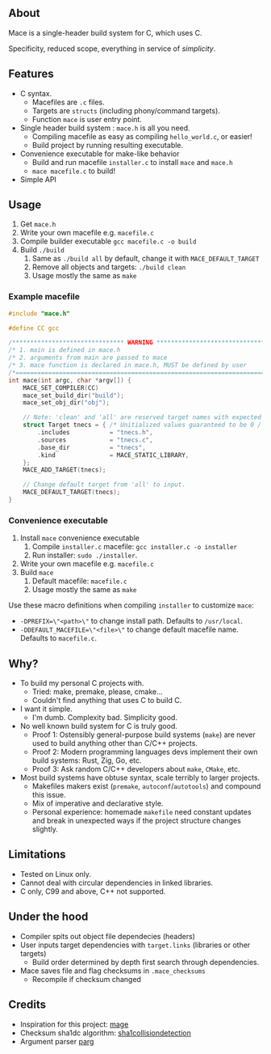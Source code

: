 
## About

Mace is a single-header build system for C, which uses C.

Specificity, reduced scope, everything in service of *simplicity*. 

## Features
- C syntax.
    - Macefiles are `.c` files.
    - Targets are `structs` (including phony/command targets). 
    - Function `mace` is user entry point.
- Single header build system : `mace.h` is all you need.
    - Compiling macefile as easy as compiling `hello_world.c`, or easier!
    - Build project by running resulting executable.
- Convenience executable for make-like behavior
    - Build and run macefile `installer.c` to install `mace` and `mace.h`
    - `mace macefile.c` to build!
- Simple API

## Usage
1. Get `mace.h`
2. Write your own macefile e.g. `macefile.c`
3. Compile builder executable `gcc macefile.c -o build`
4. Build `./build` 
    1. Same as `./build all` by default, change it with `MACE_DEFAULT_TARGET`
    2. Remove all objects and targets: `./build clean`
    3. Usage mostly the same as `make`


### Example macefile
```c
#include "mace.h"

#define CC gcc

/******************************* WARNING ********************************/
/* 1. main is defined in mace.h                                         */
/* 2. arguments from main are passed to mace                            */
/* 3. mace function is declared in mace.h, MUST be defined by user      */
/*======================================================================*/
int mace(int argc, char *argv[]) {
    MACE_SET_COMPILER(CC)
    mace_set_build_dir("build");
    mace_set_obj_dir("obj");

    // Note: 'clean' and 'all' are reserved target names with expected behavior.
    struct Target tnecs = { /* Unitialized values guaranteed to be 0 / NULL */
        .includes           = "tnecs.h",
        .sources            = "tnecs.c",
        .base_dir           = "tnecs",
        .kind               = MACE_STATIC_LIBRARY,
    };
    MACE_ADD_TARGET(tnecs);

    // Change default target from 'all' to input.
    MACE_DEFAULT_TARGET(tnecs);
}

```

### Convenience executable
1. Install `mace` convenience executable
    1. Compile `installer.c` macefile: `gcc installer.c -o installer`
    2. Run installer: `sudo ./installer`. 
2. Write your own macefile e.g. `macefile.c`
3. Build `mace`
    1. Default macefile: `macefile.c`
    2. Usage mostly the same as `make`

Use these macro definitions when compiling `installer` to customize `mace`:
- `-DPREFIX=\"<path>\"` to change install path. Defaults to `/usr/local`.
- `-DDEFAULT_MACEFILE=\"<file>\"` to change default macefile name. Defaults to `macefile.c`.

## Why?
- To build my personal C projects with.
    - Tried: make, premake, please, cmake...
    - Couldn't find anything that uses C to build C.
- I want it simple.
    - I'm dumb. Complexity bad. Simplicity good.
- No well known build system for C is truly good.
    - Proof 1: Ostensibly general-purpose build systems (`make`) are never used to build anything other than C/C++ projects.
    - Proof 2: Modern programming languages devs implement their own build systems: Rust, Zig, Go, etc.
    - Proof 3: Ask random C/C++ developers about `make`, `CMake`, etc.
- Most build systems have obtuse syntax, scale terribly to larger projects.
    - Makefiles makers exist (`premake`, `autoconf`/`autotools`) and compound this issue.
    - Mix of imperative and declarative style.
    - Personal experience: homemade `makefile` need constant updates and break in unexpected ways if the project structure changes slightly.

## Limitations
- Tested on Linux only.
- Cannot deal with circular dependencies in linked libraries.
- C only, C99 and above, C++ not supported.

## Under the hood
- Compiler spits out object file dependecies (headers)
- User inputs target dependencies with `target.links` (libraries or other targets)
    - Build order determined by depth first search through dependencies.
- Mace saves file and flag checksums in `.mace_checksums`
    - Recompile if checksum changed

## Credits
- Inspiration for this project: [mage](https://github.com/magefile/mage)
- Checksum sha1dc algorithm: [sha1collisiondetection](https://github.com/cr-marcstevens/sha1collisiondetection)
- Argument parser [parg](https://github.com/jibsen/parg)
